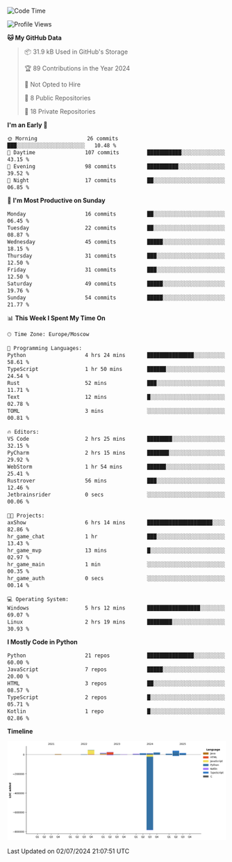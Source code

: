 <!--START_SECTION:waka-->
![Code Time](http://img.shields.io/badge/Code%20Time-382%20hrs%204%20mins-blue)

![Profile Views](http://img.shields.io/badge/Profile%20Views-0-blue)

**🐱 My GitHub Data** 

> 📦 31.9 kB Used in GitHub's Storage 
 > 
> 🏆 89 Contributions in the Year 2024
 > 
> 🚫 Not Opted to Hire
 > 
> 📜 8 Public Repositories 
 > 
> 🔑 18 Private Repositories 
 > 
**I'm an Early 🐤** 

```text
🌞 Morning                26 commits          ███░░░░░░░░░░░░░░░░░░░░░░   10.48 % 
🌆 Daytime                107 commits         ███████████░░░░░░░░░░░░░░   43.15 % 
🌃 Evening                98 commits          ██████████░░░░░░░░░░░░░░░   39.52 % 
🌙 Night                  17 commits          ██░░░░░░░░░░░░░░░░░░░░░░░   06.85 % 
```
📅 **I'm Most Productive on Sunday** 

```text
Monday                   16 commits          ██░░░░░░░░░░░░░░░░░░░░░░░   06.45 % 
Tuesday                  22 commits          ██░░░░░░░░░░░░░░░░░░░░░░░   08.87 % 
Wednesday                45 commits          █████░░░░░░░░░░░░░░░░░░░░   18.15 % 
Thursday                 31 commits          ███░░░░░░░░░░░░░░░░░░░░░░   12.50 % 
Friday                   31 commits          ███░░░░░░░░░░░░░░░░░░░░░░   12.50 % 
Saturday                 49 commits          █████░░░░░░░░░░░░░░░░░░░░   19.76 % 
Sunday                   54 commits          █████░░░░░░░░░░░░░░░░░░░░   21.77 % 
```


📊 **This Week I Spent My Time On** 

```text
🕑︎ Time Zone: Europe/Moscow

💬 Programming Languages: 
Python                   4 hrs 24 mins       ███████████████░░░░░░░░░░   58.61 % 
TypeScript               1 hr 50 mins        ██████░░░░░░░░░░░░░░░░░░░   24.54 % 
Rust                     52 mins             ███░░░░░░░░░░░░░░░░░░░░░░   11.71 % 
Text                     12 mins             █░░░░░░░░░░░░░░░░░░░░░░░░   02.78 % 
TOML                     3 mins              ░░░░░░░░░░░░░░░░░░░░░░░░░   00.81 % 

🔥 Editors: 
VS Code                  2 hrs 25 mins       ████████░░░░░░░░░░░░░░░░░   32.15 % 
PyCharm                  2 hrs 15 mins       ███████░░░░░░░░░░░░░░░░░░   29.92 % 
WebStorm                 1 hr 54 mins        ██████░░░░░░░░░░░░░░░░░░░   25.41 % 
Rustrover                56 mins             ███░░░░░░░░░░░░░░░░░░░░░░   12.46 % 
Jetbrainsrider           0 secs              ░░░░░░░░░░░░░░░░░░░░░░░░░   00.06 % 

🐱‍💻 Projects: 
axShow                   6 hrs 14 mins       █████████████████████░░░░   82.86 % 
hr_game_chat             1 hr                ███░░░░░░░░░░░░░░░░░░░░░░   13.43 % 
hr_game_mvp              13 mins             █░░░░░░░░░░░░░░░░░░░░░░░░   02.97 % 
hr_game_main             1 min               ░░░░░░░░░░░░░░░░░░░░░░░░░   00.35 % 
hr_game_auth             0 secs              ░░░░░░░░░░░░░░░░░░░░░░░░░   00.14 % 

💻 Operating System: 
Windows                  5 hrs 12 mins       █████████████████░░░░░░░░   69.07 % 
Linux                    2 hrs 19 mins       ████████░░░░░░░░░░░░░░░░░   30.93 % 
```

**I Mostly Code in Python** 

```text
Python                   21 repos            ███████████████░░░░░░░░░░   60.00 % 
JavaScript               7 repos             █████░░░░░░░░░░░░░░░░░░░░   20.00 % 
HTML                     3 repos             ██░░░░░░░░░░░░░░░░░░░░░░░   08.57 % 
TypeScript               2 repos             █░░░░░░░░░░░░░░░░░░░░░░░░   05.71 % 
Kotlin                   1 repo              █░░░░░░░░░░░░░░░░░░░░░░░░   02.86 % 
```



**Timeline**

![Lines of Code chart](https://raw.githubusercontent.com/adlemx/adlemx/main/assets/bar_graph.png)


 Last Updated on 02/07/2024 21:07:51 UTC
<!--END_SECTION:waka-->
